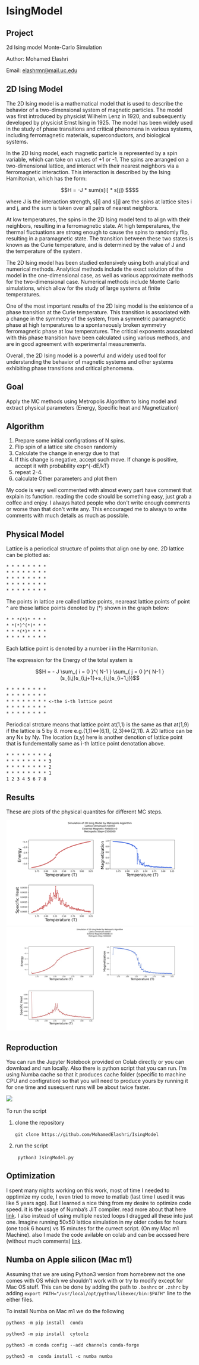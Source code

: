 # IsingModel

## Project 
2d Ising model Monte-Carlo Simulation

Author: Mohamed Elashri 

Email: elashrmr@mail.uc.edu

## 2D Ising Model

The 2D Ising model is a mathematical model that is used to describe the behavior of a two-dimensional system of magnetic particles. The model was first introduced by physicist Wilhelm Lenz in 1920, and subsequently developed by physicist Ernst Ising in 1925. The model has been widely used in the study of phase transitions and critical phenomena in various systems, including ferromagnetic materials, superconductors, and biological systems.

In the 2D Ising model, each magnetic particle is represented by a spin variable, which can take on values of +1 or -1. The spins are arranged on a two-dimensional lattice, and interact with their nearest neighbors via a ferromagnetic interaction. This interaction is described by the Ising Hamiltonian, which has the form:

```math
H = -J * sum(s[i] * s[j]) $$
```

where J is the interaction strength, s[i] and s[j] are the spins at lattice sites i and j, and the sum is taken over all pairs of nearest neighbors.

At low temperatures, the spins in the 2D Ising model tend to align with their neighbors, resulting in a ferromagnetic state. At high temperatures, the thermal fluctuations are strong enough to cause the spins to randomly flip, resulting in a paramagnetic state. The transition between these two states is known as the Curie temperature, and is determined by the value of J and the temperature of the system.

The 2D Ising model has been studied extensively using both analytical and numerical methods. Analytical methods include the exact solution of the model in the one-dimensional case, as well as various approximate methods for the two-dimensional case. Numerical methods include Monte Carlo simulations, which allow for the study of large systems at finite temperatures.

One of the most important results of the 2D Ising model is the existence of a phase transition at the Curie temperature. This transition is associated with a change in the symmetry of the system, from a symmetric paramagnetic phase at high temperatures to a spontaneously broken symmetry ferromagnetic phase at low temperatures. The critical exponents associated with this phase transition have been calculated using various methods, and are in good agreement with experimental measurements.

Overall, the 2D Ising model is a powerful and widely used tool for understanding the behavior of magnetic systems and other systems exhibiting phase transitions and critical phenomena.


## Goal 

Apply the MC methods using Metropolis Algorithm to Ising model and extract physical parameters (Energy, Specific heat and Magnetization)

## Algorithm 
  1. Prepare some initial configrations of N spins. 
  2. Flip spin of a lattice site chosen randomly 
  3. Calculate the change in energy due to that 
  4. If this change is negative, accept such move. If change is positive, accept it with probability exp^{-dE/kT}
  5. repeat 2-4. 
  6. calculate Other parameters and plot them 

My code is very well commented with almost every part have comment that explain its function. reading the code should be something easy, just grab a coffee and enjoy. I always hated people who don't write enough comments or worse than that don't write any. This encouraged me to always to write comments with much details as much as possible. 

## Physical Model
Lattice is a periodical structure of points that align one by one. 2D lattice can be plotted as: 

```
* * * * * * * *   
* * * * * * * * 
* * * * * * * *
* * * * * * * *
* * * * * * * *
```

The points in lattice are called lattice points, neareast lattice points of point ^ are those lattice points denoted by (*) shown in the graph below:
```
* * *(*)* * * *
* *(*)^(*)* * *
* * *(*)* * * *
* * * * * * * *
```
Each lattice point is denoted by a number i in the Harmitonian.

The expression for the Energy of the total system is 


```math
H = - J \sum_{ i = 0 }^{ N-1 } \sum_{ j = 0 }^{ N-1 } (s_{i,j}s_{i,j+1}+s_{i,j}s_{i+1,j})
```




```
* * * * * * * * 
* * * * * * * *
* * * * * * * * <-the i-th lattice point
* * * * * * * *
* * * * * * * *
```

Periodical strcture means that lattice point at(1,1) is the same as that at(1,9) if the lattice is 5 by 8. more e.g.(1,1)<=>(6,1),
(2,3)<=>(2,11). A 2D lattice can be any Nx by Ny. The location (x,y) here is another denotion of lattice point that 
is fundementally same as i-th lattice point denotation above.

```
* * * * * * * * 4
* * * * * * * * 3
* * * * * * * * 2
* * * * * * * * 1
1 2 3 4 5 6 7 8 
```

## Results 

These are plots of the physical quantites for different MC steps. 

![250000 steps](./Python/plots/plot_1.png)
![500000 steps](./Python/plots/plot_2.jpg)


## Reproduction  
You can run the Jupyter Notebook provided on Colab directly or you can download and run locally. Also there is python script that you can run. I'm using Numba cache so that it produces cache folder (specific to machine CPU and configration) so that you will need to produce yours by running it for one time and susequent runs will be about twice faster.  

  <tr>
    <td class="tg-yw4l"><a href="https://colab.research.google.com/github/MohamedElashri/IsingModel/blob/main/Ising.ipynb">
    <img src="https://colab.research.google.com/assets/colab-badge.svg" height = '23px' >
    </a></td>
  </tr>
  
  
  To run the script 
  
  1. clone the repository 
  
       ``` git clone https://github.com/MohamedElashri/IsingModel ```
   
  2. run the script 


      ``` python3 IsingModel.py``` 



## Optimization
I spent many nights working on this work, most of time I needed to opptimize my code, 
I even tried to move to matlab (last time I used it was like 5 years ago). 
But I learned a nice thing from my desire to optimize code speed. it is the usage of Numba’s JIT compiler. read more about that here [link](http://melashri.net/url/b).
I also instead of using multiple nested loops I dragged all these into just one.
Imagine running 50x50 lattice simulation in my older codes for hours (one took 6 hours) vs 15 minutes for the currect script. (On my Mac m1 Machine). 
also I made the code avilable on colab and can be accssed here (without much comments) [link](http://melashri.net/url/c).

## Numba on Apple silicon (Mac m1)
Assuming that we are using Python3 version from homebrew not the one comes with OS which we shouldn't work with or try to modify except for Mac OS stuff. This can be done by adding the path to `.bashrc` or `.zshrc` by adding `export PATH="/usr/local/opt/python/libexec/bin:$PATH"` line to the either files.
 
 
To install Numba on Mac m1 we do the following 

```
python3 -m pip install  conda 
```

```
python3 -m pip install  cytoolz
```

```
python3 -m conda config --add channels conda-forge
```


```
python3 -m  conda install -c numba numba
```




